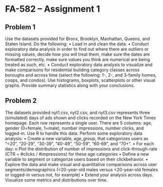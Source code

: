 # FA-582 – Assignment 1

## Problem 1
Use the datasets provided for Bronx, Brooklyn, Manhattan, Queens, and Staten Island. Do the
following:
  • Load in and clean the data.
  • Conduct exploratory data analysis in order to find out where there are outliers or missing values, decide how you will treat them, make sure the dates are formatted correctly, make sure values you think are numerical are being treated as such, etc.
  • Conduct exploratory data analysis to visualize and make comparisons for residential building category classes across boroughs and across time (select the following: 1-, 2-, and 3-family homes, coops, and condos). Use histograms, boxplots, scatterplots or other visual graphs. Provide summary statistics along with your conclusions.

## Problem 2
The datasets provided nyt1.csv, nyt2.csv, and nyt3.csv represents three (simulated) days of ads shown and clicks recorded on the New York Times homepage. Each row represents a single user. There are 5 columns: age, gender (0=female, 1=male), number impressions, number
clicks, and logged-in. Use R to handle this data. Perform some exploratory data analysis:
  • Create a new variable, age_group, that categorizes users as “<20”, “20-29”, “30-39”, “40-49”, “50-59”, “60-69”, and “70+”.
  • For each day: o Plot the distribution of number of impressions and click-through-rate (CTR = #clicks / #impressions) for these age categories
  • Define a new variable to segment or categorize users based on their clickbehavior.
  • Explore the data and make visual and quantitative comparisons across user segments/demographics (<20-year-old males versus <20-year-old females or logged-in versus not, for example)
  • Extend your analysis across days. Visualize some metrics and distributions over time.
